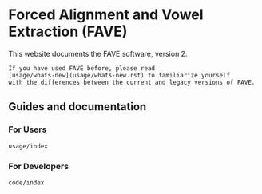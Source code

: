 # Forced Alignment and Vowel Extraction (FAVE)

This website documents the FAVE software, version 2.

```{warning}
If you have used FAVE before, please read
[usage/whats-new](usage/whats-new.rst) to familiarize yourself
with the differences between the current and legacy versions of FAVE.
```


## Guides and documentation

### For Users

```{toctree} maxdepth: 2
usage/index
```

### For Developers

```{toctree} maxdepth: 2
code/index
```

<!-- ::: {.toctree maxdepth="2"}
usage/index code/index
::: -->

